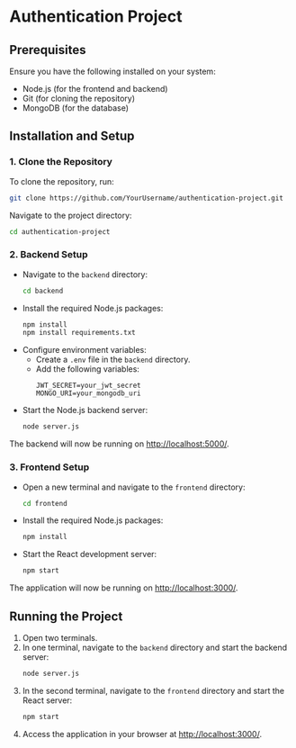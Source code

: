 # Authentication Project

## Prerequisites
Ensure you have the following installed on your system:
- Node.js (for the frontend and backend)
- Git (for cloning the repository)
- MongoDB (for the database)

## Installation and Setup

### 1. Clone the Repository
To clone the repository, run:
```bash
git clone https://github.com/YourUsername/authentication-project.git
```

Navigate to the project directory:
```bash
cd authentication-project
```

### 2. Backend Setup
- Navigate to the `backend` directory:
  ```bash
  cd backend
  ```
- Install the required Node.js packages:
  ```bash
  npm install
  npm install requirements.txt
  ```
- Configure environment variables:
  - Create a `.env` file in the `backend` directory.
  - Add the following variables:
    ```env
    JWT_SECRET=your_jwt_secret
    MONGO_URI=your_mongodb_uri
    ```
- Start the Node.js backend server:
  ```bash
  node server.js
  ```

The backend will now be running on [http://localhost:5000/](http://localhost:5000/).

### 3. Frontend Setup
- Open a new terminal and navigate to the `frontend` directory:
  ```bash
  cd frontend
  ```
- Install the required Node.js packages:
  ```bash
  npm install
  ```
- Start the React development server:
  ```bash
  npm start
  ```

The application will now be running on [http://localhost:3000/](http://localhost:3000/).

## Running the Project
1. Open two terminals.
2. In one terminal, navigate to the `backend` directory and start the backend server:
   ```bash
   node server.js
   ```
3. In the second terminal, navigate to the `frontend` directory and start the React server:
   ```bash
   npm start
   ```
4. Access the application in your browser at [http://localhost:3000/](http://localhost:3000/).

